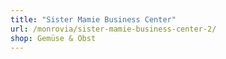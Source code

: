 ```yaml
---
title: "Sister Mamie Business Center"
url: /monrovia/sister-mamie-business-center-2/
shop: Gemüse & Obst
---
```

